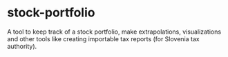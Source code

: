 # stock-portfolio
A tool to keep track of a stock portfolio, make extrapolations, visualizations and other tools like creating importable tax reports (for Slovenia tax authority).
